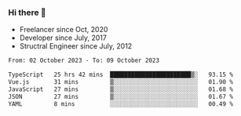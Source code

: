 ### Hi there 👋

- Freelancer since Oct, 2020
- Developer since July, 2017
- Structral Engineer since July, 2012

<!--START_SECTION:waka-->

```txt
From: 02 October 2023 - To: 09 October 2023

TypeScript   25 hrs 42 mins  ███████████████████████▒░   93.15 %
Vue.js       31 mins         ▒░░░░░░░░░░░░░░░░░░░░░░░░   01.90 %
JavaScript   27 mins         ▒░░░░░░░░░░░░░░░░░░░░░░░░   01.68 %
JSON         27 mins         ▒░░░░░░░░░░░░░░░░░░░░░░░░   01.67 %
YAML         8 mins          ░░░░░░░░░░░░░░░░░░░░░░░░░   00.49 %
```

<!--END_SECTION:waka-->
